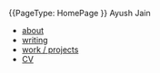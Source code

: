 {{PageType: HomePage }} Ayush Jain



- [about](about.md)
- [writing](notes.md)
- [work / projects](projects.md)
- [CV](cv.html)